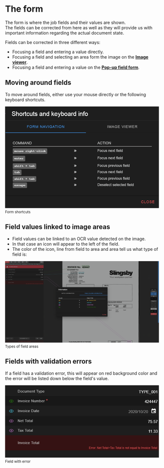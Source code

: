 
# The form

The form is where the job fields and their values are shown.  
The fields can be corrected from here as well as they will provide us with important information regarding the actual document state.  

Fields can be corrected in three different ways:

* Focusing a field and entering a value directly.
* Focusing a field and selecting an area form the image on the [**Image viewer**](./../../../../documentation/chronux/indexer/image-viewer/index).
* Focusing a field and entering a value on the [**Pop-up field form**](./../../../../documentation/chronux/indexer/pop-up-field-form/index).


## Moving around fields

To move around fields, either use your mouse directly or the following keyboard shortcuts.  

![Form shortcuts](./../../../../images/documentation/chronux/indexer/form_shortcuts.PNG)  
<small class="img_caption">Form shortcuts</small>



## Field values linked to image areas

* Field values can be linked to an OCR value detected on the image.  
* In that case an <i class="mdi mdi-eye-outline"></i> icon will appear to the left of the field.  
* The color of the icon, line from field to area and area tell us what type of field is:  

![Type of field areas](./../../../../images/documentation/chronux/indexer/field_colors_info.PNG)  
<small class="img_caption">Types of field areas</small>

## Fields with validation errors

If a field has a validation error, this will appear on red background color and the error will be listed down below the field's value.  

![Field with error](./../../../../images/documentation/chronux/indexer/field_w_error.PNG)  
<small class="img_caption">Field with error</small>

